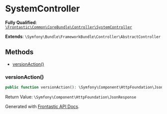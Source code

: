 #  SystemController

**Fully Qualified**: [`\Frontastic\Common\CoreBundle\Controller\SystemController`](../../../../src/php/CoreBundle/Controller/SystemController.php)

**Extends**: `\Symfony\Bundle\FrameworkBundle\Controller\AbstractController`

## Methods

* [versionAction()](#versionaction)

### versionAction()

```php
public function versionAction(): \Symfony\Component\HttpFoundation\JsonResponse
```

Return Value: `\Symfony\Component\HttpFoundation\JsonResponse`

Generated with [Frontastic API Docs](https://github.com/FrontasticGmbH/apidocs).
